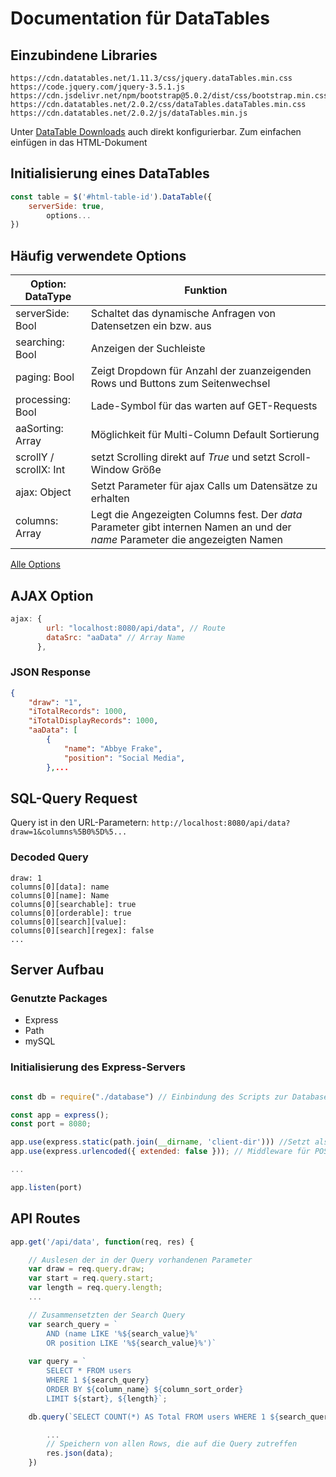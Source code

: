 # Documentation für DataTables

## Einzubindene Libraries
```
https://cdn.datatables.net/1.11.3/css/jquery.dataTables.min.css
https://code.jquery.com/jquery-3.5.1.js
https://cdn.jsdelivr.net/npm/bootstrap@5.0.2/dist/css/bootstrap.min.css 
https://cdn.datatables.net/2.0.2/css/dataTables.dataTables.min.css
https://cdn.datatables.net/2.0.2/js/dataTables.min.js
```
Unter [DataTable Downloads](https://datatables.net/download/) auch direkt konfigurierbar. Zum einfachen einfügen in das HTML-Dokument

## Initialisierung eines DataTables
```JavaScript
const table = $('#html-table-id').DataTable({
    serverSide: true,
        options...
})
```
## Häufig verwendete Options
| Option: DataType | Funktion |
|---|---|
| serverSide: Bool | Schaltet das dynamische Anfragen von Datensetzen ein bzw. aus
| searching: Bool | Anzeigen der Suchleiste  |
| paging: Bool | Zeigt Dropdown für Anzahl der zuanzeigenden Rows und Buttons zum Seitenwechsel |
| processing: Bool | Lade-Symbol für das warten auf GET-Requests |
| aaSorting: Array | Möglichkeit für Multi-Column Default Sortierung |
| scrollY / scrollX: Int | setzt Scrolling direkt auf *True* und setzt Scroll-Window Größe |
| ajax: Object | Setzt Parameter für ajax Calls um Datensätze zu erhalten |
| columns: Array | Legt die Angezeigten Columns fest. Der *data* Parameter gibt internen Namen an und der *name* Parameter die angezeigten Namen |
[Alle Options](https://www.datatables.net/reference/option/)
## AJAX Option
```JavaScript
ajax: {
        url: "localhost:8080/api/data", // Route
        dataSrc: "aaData" // Array Name
      },
```
### JSON Response
```JSON
{
    "draw": "1",
    "iTotalRecords": 1000,
    "iTotalDisplayRecords": 1000,
    "aaData": [
        {
            "name": "Abbye Frake",
            "position": "Social Media",
        },...
```
## SQL-Query Request
Query ist in den URL-Parametern:
`http://localhost:8080/api/data?draw=1&columns%5B0%5D%5...`
### Decoded Query
```
draw: 1
columns[0][data]: name
columns[0][name]: Name
columns[0][searchable]: true
columns[0][orderable]: true
columns[0][search][value]: 
columns[0][search][regex]: false
...
```
## Server Aufbau
### Genutzte Packages
- Express 
- Path
- mySQL
### Initialisierung des Express-Servers
```JavaScript

const db = require("./database") // Einbindung des Scripts zur Database anbindung

const app = express();
const port = 8080;

app.use(express.static(path.join(__dirname, 'client-dir'))) //Setzt als Standard Route das Client directory
app.use(express.urlencoded({ extended: false })); // Middleware für POST-Requests

...

app.listen(port)
```
## API Routes
```JavaScript
app.get('/api/data', function(req, res) {

    // Auslesen der in der Query vorhandenen Parameter
    var draw = req.query.draw; 
    var start = req.query.start;
    var length = req.query.length;
    ...

    // Zusammensetzten der Search Query
    var search_query = `
        AND (name LIKE '%${search_value}%' 
        OR position LIKE '%${search_value}%')`
    
    var query = `
        SELECT * FROM users 
        WHERE 1 ${search_query} 
        ORDER BY ${column_name} ${column_sort_order} 
        LIMIT ${start}, ${length}`;

    db.query(`SELECT COUNT(*) AS Total FROM users WHERE 1 ${search_query}`, function(error, data){

        ...
        // Speichern von allen Rows, die auf die Query zutreffen
        res.json(data);
    })

```
